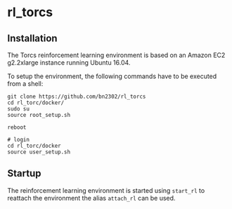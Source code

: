 # rl_torcs

## Installation

The Torcs reinforcement learning environment is based on an Amazon EC2 g2.2xlarge instance running Ubuntu 16.04. 

To setup the environment, the following commands have to be executed from a shell:

	git clone https://github.com/bn2302/rl_torcs
	cd rl_torc/docker/
	sudo su
	source root_setup.sh

	reboot

	# login
	cd rl_torc/docker
	source user_setup.sh

## Startup
The reinforcement learning environment is started using `start_rl` to reattach the environment the alias `attach_rl` can be used.


